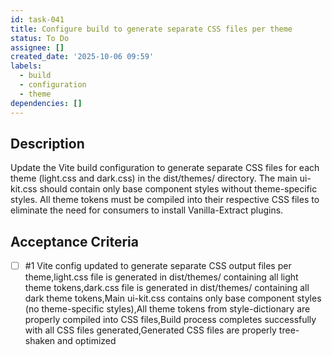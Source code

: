 ```yaml
---
id: task-041
title: Configure build to generate separate CSS files per theme
status: To Do
assignee: []
created_date: '2025-10-06 09:59'
labels:
  - build
  - configuration
  - theme
dependencies: []
---
```


## Description

<!-- SECTION:DESCRIPTION:BEGIN -->
Update the Vite build configuration to generate separate CSS files for each theme (light.css and dark.css) in the dist/themes/ directory. The main ui-kit.css should contain only base component styles without theme-specific styles. All theme tokens must be compiled into their respective CSS files to eliminate the need for consumers to install Vanilla-Extract plugins.
<!-- SECTION:DESCRIPTION:END -->

## Acceptance Criteria
<!-- AC:BEGIN -->
- [ ] #1 Vite config updated to generate separate CSS output files per theme,light.css file is generated in dist/themes/ containing all light theme tokens,dark.css file is generated in dist/themes/ containing all dark theme tokens,Main ui-kit.css contains only base component styles (no theme-specific styles),All theme tokens from style-dictionary are properly compiled into CSS files,Build process completes successfully with all CSS files generated,Generated CSS files are properly tree-shaken and optimized
<!-- AC:END -->
